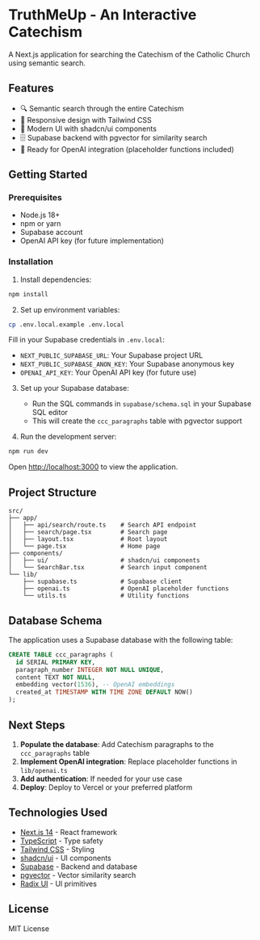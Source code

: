 # TruthMeUp - An Interactive Catechism

A Next.js application for searching the Catechism of the Catholic Church using semantic search.

## Features

- 🔍 Semantic search through the entire Catechism
- 📱 Responsive design with Tailwind CSS
- 🎨 Modern UI with shadcn/ui components
- 🗄️ Supabase backend with pgvector for similarity search
- 🤖 Ready for OpenAI integration (placeholder functions included)

## Getting Started

### Prerequisites

- Node.js 18+
- npm or yarn
- Supabase account
- OpenAI API key (for future implementation)

### Installation

1. Install dependencies:

```bash
npm install
```

2. Set up environment variables:

```bash
cp .env.local.example .env.local
```

Fill in your Supabase credentials in `.env.local`:

- `NEXT_PUBLIC_SUPABASE_URL`: Your Supabase project URL
- `NEXT_PUBLIC_SUPABASE_ANON_KEY`: Your Supabase anonymous key
- `OPENAI_API_KEY`: Your OpenAI API key (for future use)

3. Set up your Supabase database:

   - Run the SQL commands in `supabase/schema.sql` in your Supabase SQL editor
   - This will create the `ccc_paragraphs` table with pgvector support

4. Run the development server:

```bash
npm run dev
```

Open [http://localhost:3000](http://localhost:3000) to view the application.

## Project Structure

```
src/
├── app/
│   ├── api/search/route.ts    # Search API endpoint
│   ├── search/page.tsx        # Search page
│   ├── layout.tsx             # Root layout
│   └── page.tsx               # Home page
├── components/
│   ├── ui/                    # shadcn/ui components
│   └── SearchBar.tsx          # Search input component
└── lib/
    ├── supabase.ts            # Supabase client
    ├── openai.ts              # OpenAI placeholder functions
    └── utils.ts               # Utility functions
```

## Database Schema

The application uses a Supabase database with the following table:

```sql
CREATE TABLE ccc_paragraphs (
  id SERIAL PRIMARY KEY,
  paragraph_number INTEGER NOT NULL UNIQUE,
  content TEXT NOT NULL,
  embedding vector(1536), -- OpenAI embeddings
  created_at TIMESTAMP WITH TIME ZONE DEFAULT NOW()
);
```

## Next Steps

1. **Populate the database**: Add Catechism paragraphs to the `ccc_paragraphs` table
2. **Implement OpenAI integration**: Replace placeholder functions in `lib/openai.ts`
3. **Add authentication**: If needed for your use case
4. **Deploy**: Deploy to Vercel or your preferred platform

## Technologies Used

- [Next.js 14](https://nextjs.org/) - React framework
- [TypeScript](https://www.typescriptlang.org/) - Type safety
- [Tailwind CSS](https://tailwindcss.com/) - Styling
- [shadcn/ui](https://ui.shadcn.com/) - UI components
- [Supabase](https://supabase.com/) - Backend and database
- [pgvector](https://github.com/pgvector/pgvector) - Vector similarity search
- [Radix UI](https://www.radix-ui.com/) - UI primitives

## License

MIT License
